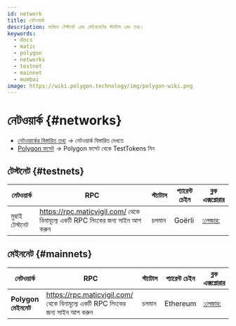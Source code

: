 ```yaml
---
id: network
title: নেটওয়ার্ক
description: বর্তমান টেস্টনেট এবং মেইননেটের স্ট্যাটাস এবং তথ্য।
keywords:
  - docs
  - matic
  - polygon
  - networks
  - testnet
  - mainnet
  - mumbai
image: https://wiki.polygon.technology/img/polygon-wiki.png
---
```


# নেটওয়ার্ক {#networks}

- [নেটওয়ার্কের বিস্তারিত তথ্য](/docs/integrate/network-detail) -> নেটওয়ার্ক বিস্তারিত দেখতে
- [Polygon ফসেট](https://faucet.polygon.technology/) -> Polygon ফসেট থেকে TestTokens নিন


## টেস্টনেট {#testnets}
| নেটওয়ার্ক | RPC | স্ট্যাটাস | প্যারেন্ট চেইন | ব্লক এক্সপ্লোরার |
|-----------|------|----------------|----------------------------------------------------------------------------------------------------------------|------------------------------------|
| মুম্বাই টেস্টনেট | https://rpc.maticvigil.com/ থেকে বিনামূল্যে একটি RPC লিংকের জন্য সাইন আপ করুন | চলমান | Goërli | [:লেজার:](https://mumbai.polygonscan.com/) |


## মেইননেট {#mainnets}
| নেটওয়ার্ক | RPC | স্ট্যাটাস | প্যারেন্ট চেইন | ব্লক এক্সপ্লোরার |
|---------------|------|------------|------------------------------------------------------------------------------|-------------------------------------
| **Polygon মেইননেট** | https://rpc.maticvigil.com/ থেকে বিনামূল্যে একটি RPC লিংকের জন্য সাইন আপ করুন | চলমান | Ethereum | [:লেজার:](https://polygonscan.com/) |

